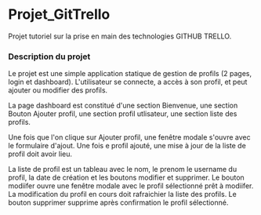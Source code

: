 # Projet_GitTrello
Projet tutoriel sur la prise en main des technologies GITHUB TRELLO.

### Description du projet
Le projet est une simple application statique de gestion de profils (2 pages, login et dashboard).
L'utilisateur se connecte, a accès à son profil, et peut ajouter ou modifier des profils.

La page dashboard est constitué d'une section Bienvenue, une section Bouton Ajouter profil, une section profil utlisateur, une section liste des profils.

Une fois que l'on clique sur Ajouter profil, une fenêtre modale s'ouvre avec le formulaire d'ajout. Une fois e profil ajouté, une mise à jour de la liste de profil doit avoir lieu.

La liste de profil est un tableau avec le nom, le prenom le username du profil, la date de création et les boutons modifier et supprimer. Le bouton modiifer ouvre une fenêtre modale avec le profil sélectionné prêt à modiifer. La modification du profil en cours doit rafraichier la liste des profils. Le bouton supprimer supprime après confirmation le profil sélectionné.